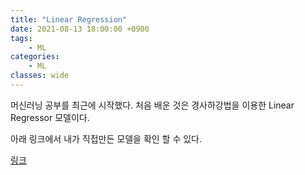 ```yaml
---
title: "Linear Regression"
date: 2021-08-13 18:00:00 +0900
tags:
    - ML
categories:
    - ML
classes: wide
---
```


<script type="text/javascript" 
src="https://cdn.mathjax.org/mathjax/latest/MathJax.js?config=TeX-AMS_HTML">
</script>

머신러닝 공부를 최근에 시작했다. 처음 배운 것은 경사하강법을 이용한 Linear Regressor 모델이다.

아래 링크에서 내가 직접만든 모델을 확인 할 수 있다.

[링크](https://ingyu1008.github.io/static/LinearRegression.html)
